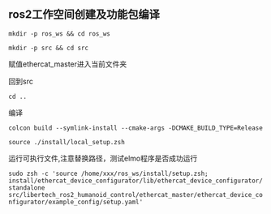 ## ros2工作空间创建及功能包编译

`mkdir -p ros_ws && cd ros_ws`

`mkdir -p src && cd src`

赋值ethercat_master进入当前文件夹

回到src

`cd ..`

编译

`colcon build --symlink-install --cmake-args -DCMAKE_BUILD_TYPE=Release`

`source ./install/local_setup.zsh`

运行可执行文件,注意替换路径，测试elmo程序是否成功运行

`sudo zsh -c 'source /home/xxx/ros_ws/install/setup.zsh; install/ethercat_device_configurator/lib/ethercat_device_configurator/standalone src/libertech_ros2_humanoid_control/ethercat_master/ethercat_device_configurator/example_config/setup.yaml'`








